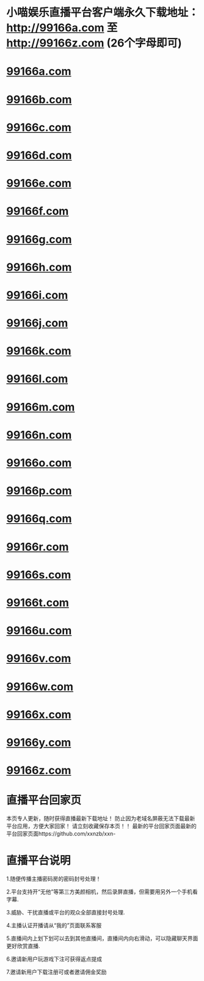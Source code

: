 # 小喵娱乐直播平台客户端永久下载地址：http://99166a.com 至 http://99166z.com (26个字母即可)

# <a href="http://99166a.com" rel="nofollow"><trans oldtip="99166a.com" newtip="13668a.com" style="">99166a.com</trans></a>

# <a href="http://99166b.com" rel="nofollow"><trans oldtip="99166b.com" newtip="99166a.com" style="">99166b.com</trans></a>

# <a href="http://99166c.com" rel="nofollow"><trans oldtip="99166c.com" newtip="99166c.com" style="">99166c.com</trans></a>

# <a href="http://99166d.com" rel="nofollow"><trans oldtip="99166d.com" newtip="99166a.com" style="">99166d.com</trans></a>

# <a href="http://99166e.com" rel="nofollow"><trans oldtip="99166e.com" newtip="99166a.com" style="">99166e.com</trans></a>

# <a href="http://99166f.com" rel="nofollow"><trans oldtip="99166f.com" newtip="99166a.com" style="">99166f.com</trans></a>

# <a href="http://99166g.com" rel="nofollow"><trans oldtip="99166g.com" newtip="99166a.com" style="">99166g.com</trans></a>

# <a href="http://99166h.com" rel="nofollow"><trans oldtip="99166h.com" newtip="99166a.com" style="">99166h.com</trans></a>

# <a href="http://99166.com" rel="nofollow"><trans oldtip="99166i.com" newtip="99166a.com" style="">99166i.com</trans></a>

# <a href="http://99166j.com" rel="nofollow"><trans oldtip="99166j.com" newtip="99166a.com" style="">99166j.com</trans></a>

# <a href="http://99166k.com" rel="nofollow"><trans oldtip="99166k.com" newtip="99166a.com" style="">99166k.com</trans></a>

# <a href="http://99166l.com" rel="nofollow"><trans oldtip="99166l.com" newtip="99166a.com" style="">99166l.com</trans></a>

# <a href="http://99166m.com" rel="nofollow"><trans oldtip="99166m.com" newtip="99166a.com" style="">99166m.com</trans></a>

# <a href="http://99166n.com" rel="nofollow"><trans oldtip="99166n.com" newtip="99166a.com" style="">99166n.com</trans></a>

# <a href="http://99166o.com" rel="nofollow"><trans oldtip="99166o.com" newtip="99166a.com" style="">99166o.com</trans></a>

# <a href="http://99166p.com" rel="nofollow"><trans oldtip="99166p.com" newtip="99166a.com" style="">99166p.com</trans></a>

# <a href="http://99166q.com" rel="nofollow"><trans oldtip="99166q.com" newtip="99166a.com" style="">99166q.com</trans></a>

# <a href="http://99166r.com" rel="nofollow"><trans oldtip="99166r.com" newtip="99166a.com" style="">99166r.com</trans></a>

# <a href="http://99166s.com" rel="nofollow"><trans oldtip="99166s.com" newtip="99166a.com" style="">99166s.com</trans></a>

# <a href="http://99166t.com" rel="nofollow"><trans oldtip="99166t.com" newtip="99166a.com" style="">99166t.com</trans></a>

# <a href="http://99166u.com" rel="nofollow"><trans oldtip="99166u.com" newtip="99166a.com" style="">99166u.com</trans></a>

# <a href="http://99166v.com" rel="nofollow"><trans oldtip="99166v.com" newtip="99166a.com" style="">99166v.com</trans></a>

# <a href="http://99166w.com" rel="nofollow"><trans oldtip="99166w.com" newtip="99166a.com" style="">99166w.com</trans></a>

# <a href="http://99166x.com" rel="nofollow"><trans oldtip="99166x.com" newtip="99166a.com" style="">99166x.com</trans></a>

# <a href="http://99166y.com" rel="nofollow"><trans oldtip="99166y.com" newtip="99166a.com" style="">99166y.com</trans></a>

# <a href="http://99166z.com" rel="nofollow"><trans oldtip="99166z.com" newtip="99166a.com" style="">99166z.com</trans></a>




# 直播平台回家页

本页专人更新，随时获得直播最新下载地址！
防止因为老域名屏蔽无法下载最新平台应用，方便大家回家！
请立刻收藏保存本页！！
最新的平台回家页面最新的平台回家页面https://github.com/xxnzb/xxn-


# 直播平台说明 

1.随便传播主播密码房的密码封号处理！

2.平台支持开“无他”等第三方美颜相机，然后录屏直播，但需要用另外一个手机看字幕.

3.威胁、干扰直播或平台的观众全部直接封号处理.

4.主播认证开播请从“我的”页面联系客服

5.直播间内上划下划可以去到其他直播间，直播间内向右滑动，可以隐藏聊天界面更好欣赏直播.

6.邀请新用户玩游戏下注可获得返点提成

7.邀请新用户下载注册可或者邀请佣金奖励





